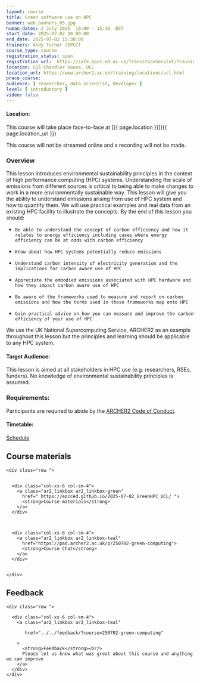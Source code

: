 ```yaml
---
layout: course
title: Green software use on HPC
banner: web_banners_05.jpg 
human_dates: 2 July 2025  10:00 - 15:30  BST 
start_date: 2025-07-02 10:00:00
end_date: 2025-07-02 15:30:00
trainers: Andy Turner (EPCC)
course_type: course
registration_status: open
registration_url:  https://safe.epcc.ed.ac.uk/TransitionServlet/TrainingCourse/250702-green-computing
location: G15 Chandler House, UCL
location_url: https://www.archer2.ac.uk/training/locations/ucl.html
prace_course: 
audience: [ researcher, data-scientist, developer ]
level: [ introductory ]
video: false
---
```


#### Location:

This course will take place face-to-face at  [{{ page.location }}]({{ page.location_url }})

This course will not be streamed online and a recording will not be made.

### Overview

This lesson introduces environmental sustainability principles in the context of high performance computing (HPC) systems. Understanding the scale of emissions from different sources is critical to being able to make changes to work in a more environmentally sustainable way. This lesson will give you the ability to understand emissions arising from use of HPC system and how to quantify them. We will use practical examples and real data from an existing HPC facility to illustrate the concepts. By the end of this lesson you should:

-     Be able to understand the concept of carbon efficiency and how it relates to energy efficiency including cases where energy efficiency can be at odds with carbon efficiency
-     Know about how HPC systems potentially reduce emissions
-     Understand carbon intensity of electricity generation and the implications for carbon aware use of HPC
-     Appreciate the embodied emissions associated with HPC hardware and how they impact carbon aware use of HPC
-     Be aware of the frameworks used to measure and report on carbon emissions and how the terms used in these frameworks map onto HPC
-     Gain practical advice on how you can measure and improve the carbon efficiency of your use of HPC

We use the UK National Supercomputing Service, ARCHER2 as an example throughout this lesson but the principles and learning should be applicable to any HPC system.

#### Target Audience:

This lesson is aimed at all stakeholders in HPC use (e.g. researchers, RSEs, funders). No knowledge of environmental sustainability principles is assumed.



### Requirements:

Participants are required to abide by the [ARCHER2  Code of Conduct](../../../about/policies/code-of-conduct.html). 


#### Timetable:

[Schedule](https://epcced.github.io/2025-07-02_GreenHPC_UCL/index.html#schedule)

<section id="service">



<h2><a name="materials">Course materials</a></h2>



    <div class="row ">	

		
      <div class="col-xs-6 col-sm-4">
        <a class="ar2_linkbox ar2_linkbox-green" 
          href=" https://epcced.github.io/2025-07-02_GreenHPC_UCL/ ">
          <strong>Course materials</strong>         
        </a>
      </div>



      <div class="col-xs-6 col-sm-4">
        <a class="ar2_linkbox ar2_linkbox-teal" 
          href="https://pad.archer2.ac.uk/p/250702-green-computing">
          <strong>Course Chat</strong>       
        </a>
      </div>
		

 	</div>
		
		
					


<!-- 		
<h2><a name="videos">Videos</a></h2>

<h3>Session 1</h3>

<div>
	<iframe title="Video" width="560" height="315" src="https://www.youtube.com/embed/xxxxxxxxxxx" frameborder="0" allow="accelerometer; autoplay; encrypted-media; gyroscope; picture-in-picture" allowfullscreen></iframe>
</div>

 -->






<h2><a name="feedback">Feedback</a></h2>


    <div class="row ">	

      <div class="col-xs-6 col-sm-4">
        <a class="ar2_linkbox ar2_linkbox-teal" 

           href="../../feedback/?course=250702-green-computing" 

		>
          <strong>Feedback</strong><br/>
          Please let us know what was great about this course and anything we can improve
        </a>
      </div>
    </div>
		
		

 
</section>


